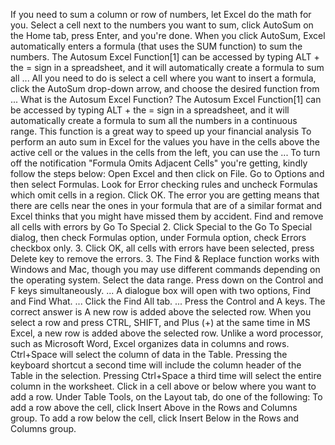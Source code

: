 If you need to sum a column or row of numbers, let Excel do the math for you. Select a cell next to the numbers you want to sum, click AutoSum on the Home tab, press Enter, and you're done. When you click AutoSum, Excel automatically enters a formula (that uses the SUM function) to sum the numbers.
The Autosum Excel Function[1] can be accessed by typing ALT + the = sign in a spreadsheet, and it will automatically create a formula to sum all ...
All you need to do is select a cell where you want to insert a formula, click the AutoSum drop-down arrow, and choose the desired function from ...
What is the Autosum Excel Function? The Autosum Excel Function[1] can be accessed by typing ALT + the = sign in a spreadsheet, and it will automatically create a formula to sum all the numbers in a continuous range. This function is a great way to speed up your financial analysis
To perform an auto sum in Excel for the values you have in the cells above the active cell or the values in the cells from the left, you can use the ...
To turn off the notification "Formula Omits Adjacent Cells" you're getting, kindly follow the steps below:
Open Excel and then click on File.
Go to Options and then select Formulas.
Look for Error checking rules and uncheck Formulas which omit cells in a region.
Click OK.
The error you are getting means that there are cells near the ones in your formula that are of a similar format and Excel thinks that you might have missed them by accident.
Find and remove all cells with errors by Go To Special
2. Click Special to the Go To Special dialog, then check Formulas option, under Formula option, check Errors checkbox only. 3. Click OK, all cells with errors have been selected, press Delete key to remove the errors.
3. The Find & Replace function works with Windows and Mac, though you may use different commands depending on the operating system.
Select the data range.
Press down on the Control and F keys simultaneously. ...
A dialogue box will open with two options, Find and Find What. ...
Click the Find All tab. ...
Press the Control and A keys.
The correct answer is A new row is added above the selected row.
When you select a row and press CTRL, SHIFT, and Plus (+) at the same time in MS Excel, a new row is added above the selected row.
Unlike a word processor, such as Microsoft Word, Excel organizes data in columns and rows.
Ctrl+Space will select the column of data in the Table. Pressing the keyboard shortcut a second time will include the column header of the Table in the selection. Pressing Ctrl+Space a third time will select the entire column in the worksheet.
Click in a cell above or below where you want to add a row. Under Table Tools, on the Layout tab, do one of the following: To add a row above the cell, click Insert Above in the Rows and Columns group. To add a row below the cell, click Insert Below in the Rows and Columns group.

